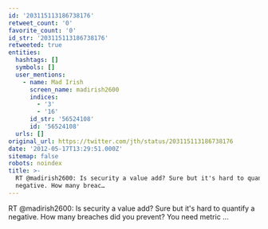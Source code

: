 ```yaml
---
id: '203115113186738176'
retweet_count: '0'
favorite_count: '0'
id_str: '203115113186738176'
retweeted: true
entities:
  hashtags: []
  symbols: []
  user_mentions:
    - name: Mad Irish
      screen_name: madirish2600
      indices:
        - '3'
        - '16'
      id_str: '56524108'
      id: '56524108'
  urls: []
original_url: https://twitter.com/jth/status/203115113186738176
date: '2012-05-17T13:29:51.000Z'
sitemap: false
robots: noindex
title: >-
  RT @madirish2600: Is security a value add? Sure but it's hard to quantify a
  negative. How many breac…
---
```


RT @madirish2600: Is security a value add? Sure but it's hard to quantify a negative. How many breaches did you prevent? You need metric ...